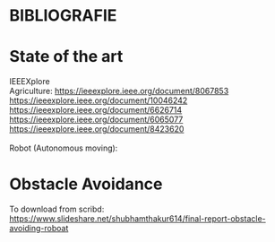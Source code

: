 # BIBLIOGRAFIE

# State of the art
IEEEXplore<br>
Agriculture:
https://ieeexplore.ieee.org/document/8067853<br>
https://ieeexplore.ieee.org/document/10046242<br>
https://ieeexplore.ieee.org/document/6626714<br>
https://ieeexplore.ieee.org/document/6065077<br>
https://ieeexplore.ieee.org/document/8423620<br>
<br>
Robot (Autonomous moving):<br>

# Obstacle Avoidance
To download from scribd:<br>
https://www.slideshare.net/shubhamthakur614/final-report-obstacle-avoiding-roboat<br>
